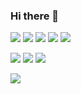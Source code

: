 ### Hi there 👋

<img src="https://img.shields.io/badge/PHP-777BB4?style=flat-square&logo=C%2B%2B&logoColor=white"/></a>
<img src="https://img.shields.io/badge/HTML5-E34F26?style=flat-square&logo=html5&logoColor=white"/></a>
<img src="https://img.shields.io/badge/JS-F7DF1E?style=flat-square&logo=javascript&logoColor=white"/></a>
<img src="https://img.shields.io/badge/JQuery-0769AD?style=flat-square&logo=jquery&logoColor=white"/></a>
<img src="https://img.shields.io/badge/MySQL-4479A1?style=flat-square&logo=mysql&logoColor=white"/></a>

<img src="https://img.shields.io/badge/JAVA-3776AB?style=flat-square&logo=oracleoracle&logoColor=white"/></a>
<img src="https://img.shields.io/badge/C-3776AB?style=flat-square&logo=c&logoColor=white"/></a>
<img src="https://img.shields.io/badge/Python-3776AB?style=flat-square&logo=python&logoColor=white"/></a>

<img src="https://img.shields.io/badge/linux-FCC624?style=for-the-badge&logo=linux&logoColor=white">

<!--
**Leantn/Leantn** is a ✨ _special_ ✨ repository because its `README.md` (this file) appears on your GitHub profile.

Here are some ideas to get you started:

- 🔭 I’m currently working on ...
- 🌱 I’m currently learning ...
- 👯 I’m looking to collaborate on ...
- 🤔 I’m looking for help with ...
- 💬 Ask me about ...
- 📫 How to reach me: ...
- 😄 Pronouns: ...
- ⚡ Fun fact: ...
-->
